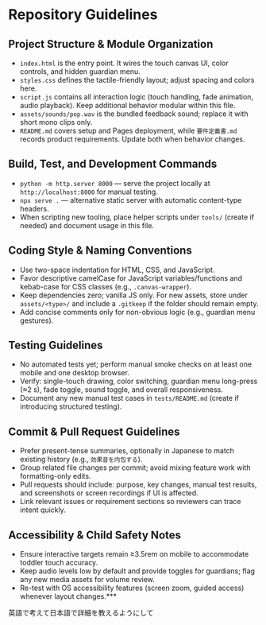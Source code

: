 # Repository Guidelines

## Project Structure & Module Organization
- `index.html` is the entry point. It wires the touch canvas UI, color controls, and hidden guardian menu.
- `styles.css` defines the tactile-friendly layout; adjust spacing and colors here.
- `script.js` contains all interaction logic (touch handling, fade animation, audio playback). Keep additional behavior modular within this file.
- `assets/sounds/pop.wav` is the bundled feedback sound; replace it with short mono clips only.
- `README.md` covers setup and Pages deployment, while `要件定義書.md` records product requirements. Update both when behavior changes.

## Build, Test, and Development Commands
- `python -m http.server 8000` — serve the project locally at `http://localhost:8000` for manual testing.
- `npx serve .` — alternative static server with automatic content-type headers.
- When scripting new tooling, place helper scripts under `tools/` (create if needed) and document usage in this file.

## Coding Style & Naming Conventions
- Use two-space indentation for HTML, CSS, and JavaScript.
- Favor descriptive camelCase for JavaScript variables/functions and kebab-case for CSS classes (e.g., `.canvas-wrapper`).
- Keep dependencies zero; vanilla JS only. For new assets, store under `assets/<type>/` and include a `.gitkeep` if the folder should remain empty.
- Add concise comments only for non-obvious logic (e.g., guardian menu gestures).

## Testing Guidelines
- No automated tests yet; perform manual smoke checks on at least one mobile and one desktop browser.
- Verify: single-touch drawing, color switching, guardian menu long-press (≈2 s), fade toggle, sound toggle, and overall responsiveness.
- Document any new manual test cases in `tests/README.md` (create if introducing structured testing).

## Commit & Pull Request Guidelines
- Prefer present-tense summaries, optionally in Japanese to match existing history (e.g., `効果音を内包する`).
- Group related file changes per commit; avoid mixing feature work with formatting-only edits.
- Pull requests should include: purpose, key changes, manual test results, and screenshots or screen recordings if UI is affected.
- Link relevant issues or requirement sections so reviewers can trace intent quickly.

## Accessibility & Child Safety Notes
- Ensure interactive targets remain ≥3.5rem on mobile to accommodate toddler touch accuracy.
- Keep audio levels low by default and provide toggles for guardians; flag any new media assets for volume review.
- Re-test with OS accessibility features (screen zoom, guided access) whenever layout changes.***

英語で考えて日本語で詳細を教えるようにして

